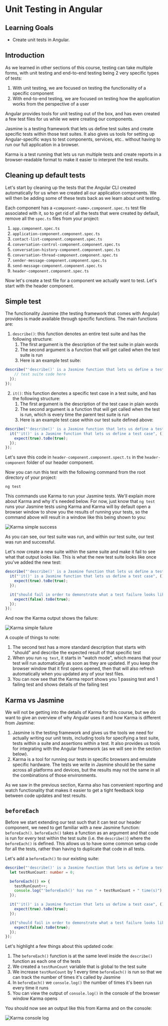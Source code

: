 # Unit Testing in Angular

## Learning Goals

- Create unit tests in Angular.

## Introduction

As we learned in other sections of this course, testing can take multiple forms,
with unit testing and end-to-end testing being 2 very specific types of tests:

1. With unit testing, we are focused on testing the functionality of a specific
   component
2. With end-to-end testing, we are focused on testing how the application works
   from the perspective of a user

Angular provides tools for unit testing out of the box, and has even created a
few test files for us while we were creating our components.

Jasmine is a testing framework that lets us define test suites and create
specific tests within those test suites. It also gives us tools for setting up
Angular-specific ways to test components, services, etc.. without having to run
our full application in a browser.

Karma is a test running that lets us run multiple tests and create reports in a
browser-readable format to make it easier to interpret the test results.

## Cleaning up default tests

Let's start by cleaning up the tests that the Angular CLI created automatically
for us when we created all our application components. We will then be adding
some of these tests back as we learn about unit testing.

Each component has a `<component-name>.component.spec.ts` test file associated
with it, so to get rid of all the tests that were created by default, remove all
the `spec.ts` files from your project:

1. `app.component.spec.ts`
2. `application-component.component.spec.ts`
3. `contact-list-component.component.spec.ts`
4. `conversation-control-component.component.spec.ts`
5. `conversation-history-component.component.spec.ts`
6. `conversation-thread-component.component.spec.ts`
7. `sender-message-component.component.spec.ts`
8. `send-message-component.component.spec.ts`
9. `header-component.component.spec.ts`

Now let's create a test file for a component we actually want to test. Let's
start with the header component.

## Simple test

The functionality Jasmine (the testing framework that comes with Angular)
provides is made available through specific functions. The main functions are:

1. `describe()`: this function denotes an entire test suite and has the
   following structure:
   1. The first argument is the description of the test suite in plain words
   2. The second argument is a function that will get called when the test suite
      is run
   3. Here is an example test suite:

```typescript
describe("'describe()' is a Jasmine function that lets us define a test suite", () =>  {
    // test suite code here
  });
});
```

2. `it()`: this function denotes a specific test case in a test suite, and has
   the following structure:
   1. The first argument is the description of the test case in plain words
   2. The second argument is a function that will get called when the test is
      run, which is every time the parent test suite is run
   3. Here is an example test case within our test suite defined above:

```typescript
describe("'describe()' is a Jasmine function that lets us define a test suite", () => {
  it("'it()' is a Jasmine function that lets us define a test case", () => {
    expect(true).toBe(true);
  });
});
```

Let's save this code in `header-component.component.spect.ts` in the
`header-component` folder of our header component.

Now you can run this test with the following command from the root directory of
your project:

`ng test`

This commands use Karma to run your Jasmine tests. We'll explain more about
Karma and why it's needed below. For now, just know that `ng test` runs your
Jasmine tests using Karma and Karma will by default open a browser window to
show you the results of running your tests, so the command above will result in
a window like this being shown to you:

![Karma simple success](https://curriculum-content.s3.amazonaws.com/java-mod-8/ng-messaging-karma-simple.png)

As you can see, our test suite was run, and within our test suite, our test was
run and successful.

Let's now create a new suite within the same suite and make it fail to see what
that output looks like. This is what the new test suite looks like once you've
added the new test:

```typescript
describe("'describe()' is a Jasmine function that lets us define a test suite", () => {
  it("'it()' is a Jasmine function that lets us define a test case", () => {
    expect(true).toBe(true);
  });

  it("should fail in order to demonstrate what a test failure looks like in Karma", () => {
    expect(false).toBe(true);
  });
});
```

And now the Karma output shows the failure:

![Karma simple failure](https://curriculum-content.s3.amazonaws.com/java-mod-8/ng-messaging-karma-simple-failure.png)

A couple of things to note:

1. The second test has a more standard description that starts with "should" and
   describe the expected result of that specific test
2. When you run `ng test`, it starts in "watch mode", which means that your test
   will run automatically as soon as they are updated. If you keep the browser
   window that it first opens opened, then that will also refresh automatically
   when you updated any of your test files.
3. You can now see that the Karma report shows you 1 passing test and 1 failing
   test and shows details of the failing test

## Karma vs Jasmine

We will not be getting into the details of Karma for this course, but we do want
to give an overview of why Angular uses it and how Karma is different from
Jasmine:

1. Jasmine is the testing framework and gives us the tools we need for actually
   writing our unit tests, including tools for specifying a test suite, tests
   within a suite and assertions within a test. It also provides us tools for
   integrating with the Angular framework (as we will see in the section below).
2. Karma is a tool for running our tests in specific browsers and emulate
   specific hardware. The tests we write in Jasmine should be the same across
   all platforms and devices, but the results may not the same in all the
   combinations of those environments.

As we saw in the previous section, Karma also has convenient reporting and watch
functionality that makes it easier to get a tight feedback loop between code
updates and test results.

## `beforeEach`

Before we start extending our test such that it can test our header component,
we need to get familiar with a new Jasmine function: `beforeEach()`.
`beforeEach()` takes a function as an argument and that code is run for every
test within the test suite (i.e. the `describe()`) where the `beforeEach()` is
defined. This allows us to have some common setup code for all the tests, rather
than having to duplicate that code in all tests.

Let's add a `beforeEach()` to our existing suite:

```typescript
describe("'describe()' is a Jasmine function that lets us define a test suite", () => {
  let testRunCount: number = 0;

  beforeEach(() => {
    testRunCount++;
    console.log("'beforeEach()' has run " + testRunCount + " time(s)");
  });

  it("'it()' is a Jasmine function that lets us define a test case", () => {
    expect(true).toBe(true);
  });

  it("should fail in order to demonstrate what a test failure looks like in Karma", () => {
    expect(false).toBe(true);
  });
});
```

Let's highlight a few things about this updated code:

1. The `beforeEach()` function is at the same level inside the `describe()`
   function as each one of the tests
2. We created a `testRunCount` variable that is global to the test suite
3. We increase `testRunCount` by 1 every time `beforeEach()` is run so that we
   can track the number of times it's called by Jasmine
4. In `beforeEach()` we `console.log()` the number of times it's been run every
   time it runs
5. You can view the output of `console.log()` in the console of the browser
   window Karma opens

You should now see an output like this from Karma and on the console:

![Karma console log](https://curriculum-content.s3.amazonaws.com/java-mod-8/ng-messaging-karma-console-log.png)
